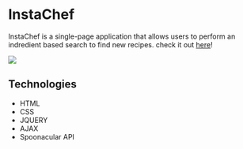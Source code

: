 # InstaChef

InstaChef is a single-page application that allows users to perform an indredient based search to find new recipes. check it out <a href="https://nwuerz.github.io/InstaChef/" target="_blank">here</a>!

![](assets/insta-chef.gif)

## Technologies

- HTML
- CSS
- JQUERY
- AJAX
- Spoonacular API